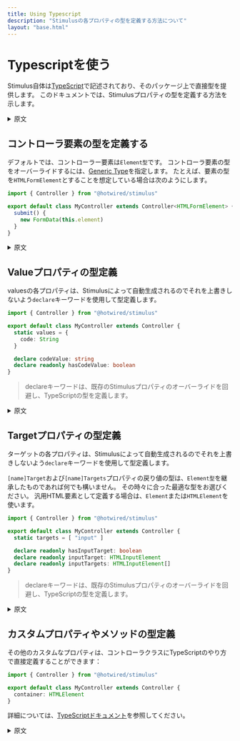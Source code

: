 ```yaml
---
title: Using Typescript
description: "Stimulusの各プロパティの型を定義する方法について"
layout: "base.html"
---
```


# Typescriptを使う

Stimulus自体は[TypeScript](https://www.typescriptlang.org/)で記述されており、そのパッケージ上で直接型を提供します。 このドキュメントでは、Stimulusプロパティの型を定義する方法を示します。

<details>
    <summary>原文</summary>
Stimulus itself is written in [TypeScript](https://www.typescriptlang.org/) and provides types directly over its package.
The following documentation shows how to define types for Stimulus properties.
</details>

## コントローラ要素の型を定義する

デフォルトでは、コントローラー要素は`Element型`です。 コントローラ要素の型をオーバーライドするには、[Generic Type](https://www.typescriptlang.org/docs/handbook/2/generics.html)を指定します。 たとえば、要素の型を`HTMLFormElement`とすることを想定している場合は次のようにします。

```ts
import { Controller } from "@hotwired/stimulus"

export default class MyController extends Controller<HTMLFormElement> {
  submit() {
    new FormData(this.element)
  }
}
```

<details>
    <summary>原文</summary>
By default, the `element` of the controller is of type `Element`. You can override the type of the controller element by specifiying it as a [Generic Type](https://www.typescriptlang.org/docs/handbook/2/generics.html). For example, if the element type is expected to be a `HTMLFormElement`:

```ts
import { Controller } from "@hotwired/stimulus"

export default class MyController extends Controller<HTMLFormElement> {
  submit() {
    new FormData(this.element)
  }
}
```
</details>

## Valueプロパティの型定義

valuesの各プロパティは、Stimulusによって自動生成されるのでそれを上書きしないよう`declare`キーワードを使用して型定義します。

```ts
import { Controller } from "@hotwired/stimulus"

export default class MyController extends Controller {
  static values = {
    code: String
  }

  declare codeValue: string
  declare readonly hasCodeValue: boolean
}
```

> declareキーワードは、既存のStimulusプロパティのオーバーライドを回避し、TypeScriptの型を定義します。

<details>
    <summary>原文</summary>
You can define the properties of configured values using the TypeScript `declare` keyword. You just need to define the properties if you are making use of them within the controller.

```ts
import { Controller } from "@hotwired/stimulus"

export default class MyController extends Controller {
  static values = {
    code: String
  }

  declare codeValue: string
  declare readonly hasCodeValue: boolean
}
```

> The `declare` keyword avoids overriding the existing Stimulus property, and just defines the type for TypeScript.
</details>

## Targetプロパティの型定義

ターゲットの各プロパティは、Stimulusによって自動生成されるのでそれを上書きしないよう`declare`キーワードを使用して型定義します。

`[name]Target`および`[name]Targets`プロパティの戻り値の型は、`Element型`を継承したものであれば何でも構いません。 その時々に合った最適な型をお選びください。 汎用HTML要素として定義する場合は、`Element`または`HTMLElement`を使います。

```ts
import { Controller } from "@hotwired/stimulus"

export default class MyController extends Controller {
  static targets = [ "input" ]

  declare readonly hasInputTarget: boolean
  declare readonly inputTarget: HTMLInputElement
  declare readonly inputTargets: HTMLInputElement[]
}
```

> declareキーワードは、既存のStimulusプロパティのオーバーライドを回避し、TypeScriptの型を定義します。

<details>
    <summary>原文</summary>
You can define the properties of configured targets using the TypeScript `declare` keyword. You just need to define the properties if you are making use of them within the controller.

 The return types of the `[name]Target` and `[name]Targets` properties can be any inheriting from the `Element` type. Choose the best type which fits your needs. Pick either `Element` or `HTMLElement` if you want to define it as a generic HTML element.

```ts
import { Controller } from "@hotwired/stimulus"

export default class MyController extends Controller {
  static targets = [ "input" ]

  declare readonly hasInputTarget: boolean
  declare readonly inputTarget: HTMLInputElement
  declare readonly inputTargets: HTMLInputElement[]
}
```

> The `declare` keyword avoids overriding the existing Stimulus property, and just defines the type for TypeScript.
</details>

## カスタムプロパティやメソッドの型定義

その他のカスタムなプロパティは、コントローラクラスにTypeScriptのやり方で直接定義することができます：

```ts
import { Controller } from "@hotwired/stimulus"

export default class MyController extends Controller {
  container: HTMLElement
}
```

詳細については、[TypeScriptドキュメント](https://www.typescriptlang.org/docs/handbook/intro.html)を参照してください。

<details>
    <summary>原文</summary>
Other custom properties can be defined the TypeScript way on the controller class:

```ts
import { Controller } from "@hotwired/stimulus"

export default class MyController extends Controller {
  container: HTMLElement
}
```

Read more in the [TypeScript Documentation](https://www.typescriptlang.org/docs/handbook/intro.html).
</details>
